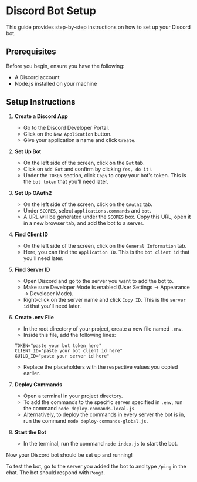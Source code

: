 # Discord Bot Setup

This guide provides step-by-step instructions on how to set up your Discord bot.

## Prerequisites

Before you begin, ensure you have the following:

- A Discord account
- Node.js installed on your machine

## Setup Instructions

1. **Create a Discord App**
    - Go to the Discord Developer Portal.
    - Click on the `New Application` button.
    - Give your application a name and click `Create`.

2. **Set Up Bot**
    - On the left side of the screen, click on the `Bot` tab.
    - Click on `Add Bot` and confirm by clicking `Yes, do it!`.
    - Under the `TOKEN` section, click `Copy` to copy your bot's token. This is the `bot token` that you'll need later.

3. **Set Up OAuth2**
    - On the left side of the screen, click on the `OAuth2` tab.
    - Under `SCOPES`, select `applications.commands` and `bot`.
    - A URL will be generated under the `SCOPES` box. Copy this URL, open it in a new browser tab, and add the bot to a server.

4. **Find Client ID**
    - On the left side of the screen, click on the `General Information` tab.
    - Here, you can find the `Application ID`. This is the `bot client id` that you'll need later.

5. **Find Server ID**
    - Open Discord and go to the server you want to add the bot to.
    - Make sure Developer Mode is enabled (User Settings -> Appearance -> Developer Mode).
    - Right-click on the server name and click `Copy ID`. This is the `server id` that you'll need later.

6. **Create .env File**
    - In the root directory of your project, create a new file named `.env`.
    - Inside this file, add the following lines:
    ```
    TOKEN="paste your bot token here"
    CLIENT_ID="paste your bot client id here"
    GUILD_ID="paste your server id here"
    ```
    - Replace the placeholders with the respective values you copied earlier.

7. **Deploy Commands**
    - Open a terminal in your project directory.
    - To add the commands to the specific server specified in `.env`, run the command `node deploy-commands-local.js`.
    - Alternatively, to deploy the commands in every server the bot is in, run the command `node deploy-commands-global.js`.

8. **Start the Bot**
    - In the terminal, run the command `node index.js` to start the bot.

Now your Discord bot should be set up and running! 

To test the bot, go to the server you added the bot to and type `/ping` in the chat. The bot should respond with `Pong!`.
